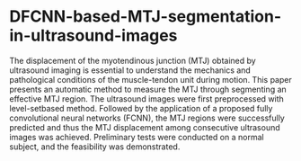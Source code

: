 # DFCNN-based-MTJ-segmentation-in-ultrasound-images
 The displacement of the myotendinous junction (MTJ) obtained by ultrasound imaging is essential to understand the mechanics and pathological conditions of the muscle-tendon unit during motion. This paper presents an automatic method to measure the MTJ through segmenting an effective MTJ region. The ultrasound images were first preprocessed with level-setbased method. Followed by the application of a proposed fully convolutional neural networks (FCNN), the MTJ regions were successfully predicted and thus the MTJ displacement among consecutive ultrasound images was achieved. Preliminary tests were conducted on a normal subject, and the feasibility was demonstrated.

